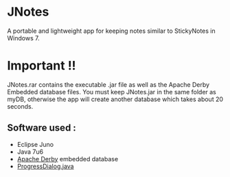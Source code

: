 JNotes
======

A portable and lightweight app for keeping notes similar to StickyNotes
in Windows 7.

Important !!
============

JNotes.rar contains the executable .jar file as well as the Apache Derby
Embedded database files. 
 You must keep JNotes.jar in the same folder as myDB, otherwise the app
will create another database which takes about 20 seconds.

Software used :
---------------

-   Eclipse Juno
-   Java 7u6
-   [Apache Derby][] embedded database
-   [ProgressDialog.java][]

  [Apache Derby]: http://db.apache.org/derby/
  [ProgressDialog.java]: http://www.java2s.com/Code/Java/Swing-JFC/Dialogwhichdisplaysindeterminateprogress.htm
